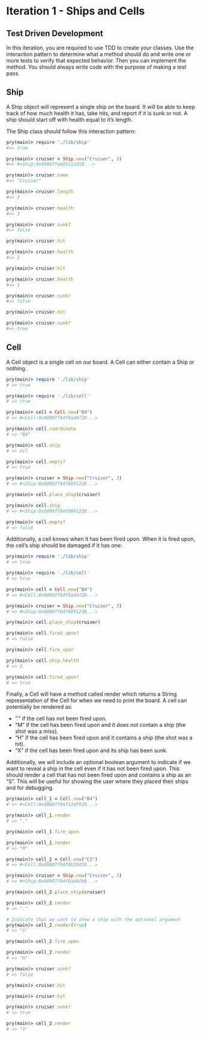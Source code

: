 # Iteration 1 - Ships and Cells

## Test Driven Development
In this iteration, you are required to use TDD to create your classes. Use the interaction pattern to determine what a method should do and write one or more tests to verify that expected behavior. Then you can implement the method. You should always write code with the purpose of making a test pass.

## Ship
A Ship object will represent a single ship on the board. It will be able to keep track of how much health it has, take hits, and report if it is sunk or not. A ship should start off with health equal to it’s length.

The Ship class should follow this interaction pattern:

```ruby
pry(main)> require './lib/ship'
#=> true

pry(main)> cruiser = Ship.new("Cruiser", 3)
#=> #<Ship:0x00007feb05112d10...>

pry(main)> cruiser.name
#=> "Cruiser"

pry(main)> cruiser.length
#=> 3

pry(main)> cruiser.health
#=> 3

pry(main)> cruiser.sunk?
#=> false

pry(main)> cruiser.hit

pry(main)> cruiser.health
#=> 2

pry(main)> cruiser.hit

pry(main)> cruiser.health
#=> 1

pry(main)> cruiser.sunk?
#=> false

pry(main)> cruiser.hit

pry(main)> cruiser.sunk?
#=> true
```

## Cell
A Cell object is a single cell on our board. A Cell can either contain a Ship or nothing.

``` ruby
pry(main)> require './lib/ship'
# => true

pry(main)> require './lib/cell'
# => true

pry(main)> cell = Cell.new("B4")
# => #<Cell:0x00007f84f0ad4720...>

pry(main)> cell.coordinate
# => "B4"

pry(main)> cell.ship
# => nil

pry(main)> cell.empty?
# => true

pry(main)> cruiser = Ship.new("Cruiser", 3)
# => #<Ship:0x00007f84f0891238...>

pry(main)> cell.place_ship(cruiser)

pry(main)> cell.ship
# => #<Ship:0x00007f84f0891238...>

pry(main)> cell.empty?
# => false
```
Additionally, a cell knows when it has been fired upon. When it is fired upon, the cell’s ship should be damaged if it has one:

```ruby
pry(main)> require './lib/ship'
# => true

pry(main)> require './lib/cell'
# => true

pry(main)> cell = Cell.new("B4")
# => #<Cell:0x00007f84f0ad4720...>

pry(main)> cruiser = Ship.new("Cruiser", 3)
# => #<Ship:0x00007f84f0891238...>

pry(main)> cell.place_ship(cruiser)

pry(main)> cell.fired_upon?
# => false

pry(main)> cell.fire_upon

pry(main)> cell.ship.health
# => 2

pry(main)> cell.fired_upon?
# => true
```
Finally, a Cell will have a method called render which returns a String representation of the Cell for when we need to print the board. A cell can potentially be rendered as:

  - ”.” if the cell has not been fired upon.
  - “M” if the cell has been fired upon and it does not contain a ship (the shot was a miss).
  - “H” if the cell has been fired upon and it contains a ship (the shot was a hit).
  - “X” if the cell has been fired upon and its ship has been sunk.

Additionally, we will include an optional boolean argument to indicate if we want to reveal a ship in the cell even if it has not been fired upon. This should render a cell that has not been fired upon and contains a ship as an “S”. This will be useful for showing the user where they placed their ships and for debugging.

```ruby
pry(main)> cell_1 = Cell.new("B4")
# => #<Cell:0x00007f84f11df920...>

pry(main)> cell_1.render
# => "."

pry(main)> cell_1.fire_upon

pry(main)> cell_1.render
# => "M"

pry(main)> cell_2 = Cell.new("C3")
# => #<Cell:0x00007f84f0b29d10...>

pry(main)> cruiser = Ship.new("Cruiser", 3)
# => #<Ship:0x00007f84f0ad4fb8...>

pry(main)> cell_2.place_ship(cruiser)

pry(main)> cell_2.render
# => "."

# Indicate that we want to show a ship with the optional argument
pry(main)> cell_2.render(true)
# => "S"

pry(main)> cell_2.fire_upon

pry(main)> cell_2.render
# => "H"

pry(main)> cruiser.sunk?
# => false

pry(main)> cruiser.hit

pry(main)> cruiser.hit

pry(main)> cruiser.sunk?
# => true

pry(main)> cell_2.render
# => "X"
```
